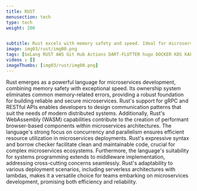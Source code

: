 ```yaml
---
title: RUST
menusection: tech
type: tech
weight: 200


subtitle: Rust excels with memory safety and speed. Ideal for microservices, supporting gRPC, REST, WASM, middleware, and lambdas, ensuring efficient development.
image: img03/rust/img00.png
tags: [GoLang RUST AWS Git Hub Actions DART-FLUTTER hugo DOCKER K8S KAFKA ESP32]
videos : []
imageThumbs: [img03/rust/img00.png]
---
```

Rust emerges as a powerful language for microservices development, combining memory safety with exceptional speed. Its ownership system eliminates common memory-related errors, providing a robust foundation for building reliable and secure microservices. Rust&#39;s support for gRPC and RESTful APIs enables developers to design communication patterns that suit the needs of modern distributed systems. Additionally, Rust&#39;s WebAssembly (WASM) capabilities contribute to the creation of performant browser-based components within microservices architectures. The language&#39;s strong focus on concurrency and parallelism ensures efficient resource utilization in microservices deployments. Rust&#39;s expressive syntax and borrow checker facilitate clean and maintainable code, crucial for complex microservices ecosystems. Furthermore, the language&#39;s suitability for systems programming extends to middleware implementation, addressing cross-cutting concerns seamlessly. Rust&#39;s adaptability to various deployment scenarios, including serverless architectures with lambdas, makes it a versatile choice for teams embarking on microservices development, promising both efficiency and reliability.
